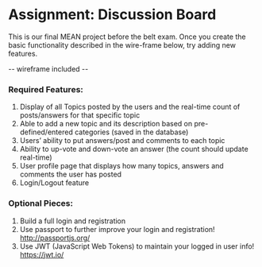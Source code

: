 # Assignment: Discussion Board

This is our final MEAN project before the belt exam. Once you create the basic functionality described in the wire-frame below, try adding new features.

-- wireframe included --

### Required Features:
1. Display of all Topics posted by the users and the real-time count of posts/answers for that specific topic
2. Able to add a new topic and its description based on pre-defined/entered categories (saved in the database)
3. Users’ ability to put answers/post and comments to each topic
4. Ability to up-vote and down-vote an answer (the count should update real-time)
5. User profile page that displays how many topics, answers and comments the user has posted
6. Login/Logout feature

### Optional Pieces:
1. Build a full login and registration
2. Use passport to further improve your login and registration! http://passportjs.org/
3. Use JWT (JavaScript Web Tokens) to maintain your logged in user info! https://jwt.io/
